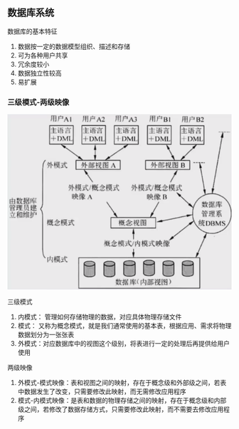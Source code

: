 ## 数据库系统
数据库的基本特征
1. 数据按一定的数据模型组织、描述和存储
2. 可为各种用户共享
3. 冗余度较小
4. 数据独立性较高
5. 易扩展

### 三级模式-两级映像

![img.png](img/3.1数据库三级模式.png)

三级模式
1. 内模式： 管理如何存储物理的数据，对应具体物理存储文件
2. 模式： 又称为概念模式，就是我们通常使用的基本表，根据应用、需求将物理数据划分为一张张表
3. 外模式：对应数据库中的视图这个级别，将表进行一定的处理后再提供给用户使用

两级映像
1. 外模式-模式映像：表和视图之间的映射，存在于概念级和外部级之间，若表中数据发生了改变，只需要修改此映射，而无需修改应用程序
2. 模式-内模式映像：是表和数据的物理存储之间的映射，存在于概念级和内部级之间，若修改了数据存储方式，只需要修改此映射，而不需要去修改应用程序
